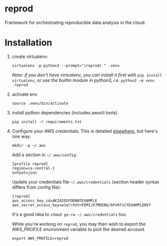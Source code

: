 # reprod

Framework for orchestrating reproducible data analysis in the cloud.


Installation
============

1. create virtualenv:

       virtualenv -p python3 --prompt="(reprod) " .venv

   _Note: if you don't have virtualenv, you can install it first with
        `pip install virtualenv`, or use the builtin module in python3,
	i.e. `python3 -m venv .reprod`_

1. activate env

       source .venv/bin/activate

1. install python dependencies (includes awscli tools)

       pip install -r requirements.txt


1. Configure your AWS credentials. This is detailed [elsewhere](https://docs.aws.amazon.com/cli/latest/userguide/cli-config-files.html), but here's one way:

       mkdir -p ~/.aws

   Add a section in `~/.aws/config`:
   
       [profile reprod]
       region=ca-central-1
       output=json

   Update your credentials file `~/.aws/credentials` (section header syntax differs from config file):

       [reprod]
       aws_access_key_id=AKIAIOSFODNN7EXAMPLE
       aws_secret_access_key=wJalrXUtnFEMI/K7MDENG/bPxRfiCYEXAMPLEKEY

   It's a good idea to `chmod go-rw ~/.aws/credentials` too.

   While you're working on `reprod`, you may then wish to export the
   AWS_PROFILE environment variable to pick the desired account.

       export AWS_PROFILE=reprod
